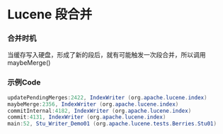 # Lucene 段合并
### 合并时机
当缓存写入硬盘，形成了新的段后，就有可能触发一次段合并，所以调用maybeMerge()

### 示例Code
```java
updatePendingMerges:2422, IndexWriter (org.apache.lucene.index)
maybeMerge:2356, IndexWriter (org.apache.lucene.index)
commitInternal:4182, IndexWriter (org.apache.lucene.index)
commit:4131, IndexWriter (org.apache.lucene.index)
main:52, Stu_Writer_Demo01 (org.apache.lucene.tests.Berries.Stu01)
```